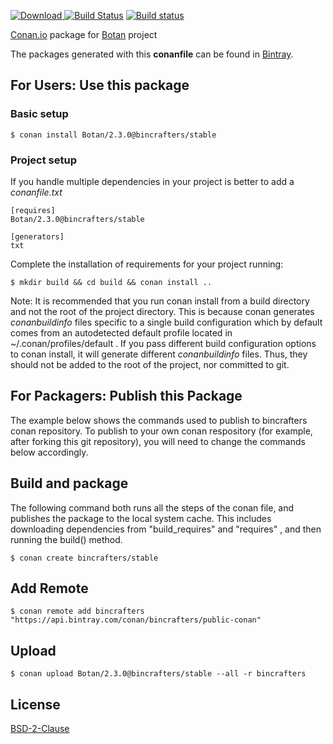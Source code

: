 [ ![Download](https://api.bintray.com/packages/bincrafters/public-conan/Botan%3Abincrafters/images/download.svg?version=2.3.0%3Astable) ](https://bintray.com/bincrafters/public-conan/Botan%3Abincrafters/2.3.0%3Astable/link)
[![Build Status](https://travis-ci.org/bincrafters/conan-botan.svg?branch=stable%2F2.3.0)](https://travis-ci.org/bincrafters/conan-botan)
[![Build status](https://ci.appveyor.com/api/projects/status/x7nq36jr0t9c0lgn?svg=true)](https://ci.appveyor.com/project/BinCrafters/conan-botan)

[Conan.io](https://conan.io) package for [Botan](https://github.com/randombit/Botan) project

The packages generated with this **conanfile** can be found in [Bintray](https://bintray.com/bincrafters/public-conan/Botan%3Abincrafters).

## For Users: Use this package

### Basic setup

    $ conan install Botan/2.3.0@bincrafters/stable

### Project setup

If you handle multiple dependencies in your project is better to add a *conanfile.txt*

    [requires]
    Botan/2.3.0@bincrafters/stable

    [generators]
    txt

Complete the installation of requirements for your project running:

    $ mkdir build && cd build && conan install ..

Note: It is recommended that you run conan install from a build directory and not the root of the project directory.  This is because conan generates *conanbuildinfo* files specific to a single build configuration which by default comes from an autodetected default profile located in ~/.conan/profiles/default .  If you pass different build configuration options to conan install, it will generate different *conanbuildinfo* files.  Thus, they should not be added to the root of the project, nor committed to git.

## For Packagers: Publish this Package

The example below shows the commands used to publish to bincrafters conan repository. To publish to your own conan respository (for example, after forking this git repository), you will need to change the commands below accordingly.

## Build and package

The following command both runs all the steps of the conan file, and publishes the package to the local system cache.  This includes downloading dependencies from "build_requires" and "requires" , and then running the build() method.

    $ conan create bincrafters/stable

## Add Remote

    $ conan remote add bincrafters "https://api.bintray.com/conan/bincrafters/public-conan"

## Upload

    $ conan upload Botan/2.3.0@bincrafters/stable --all -r bincrafters

## License
[BSD-2-Clause](LICENSE)
